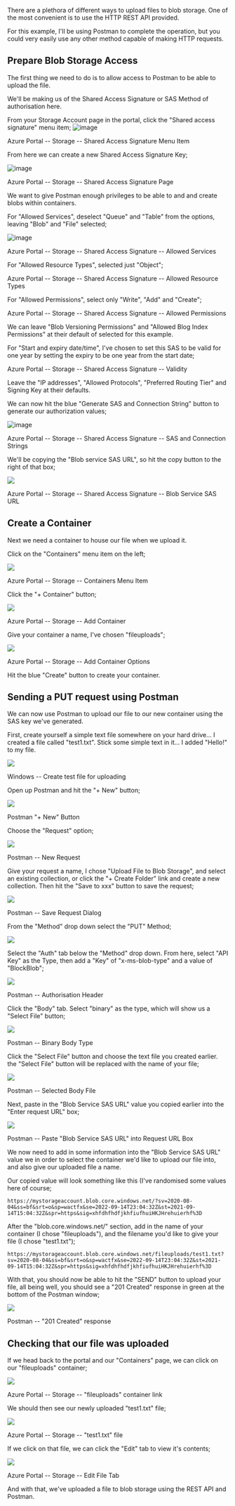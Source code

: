There are a plethora of different ways to upload files to blob storage. One of the most convenient is to use the HTTP REST API provided.

For this example, I'll be using Postman to complete the operation, but you could very easily use any other method capable of making HTTP requests.

Prepare Blob Storage Access
---------------------------

The first thing we need to do is to allow access to Postman to be able to upload the file.

We'll be making us of the Shared Access Signature or SAS Method of authorisation here.

From your Storage Account page in the portal, click the "Shared access signature" menu item;
![image](https://user-images.githubusercontent.com/20472904/189115120-aba04427-4d78-4ca7-adf7-581d8de50ce1.png)

Azure Portal -- Storage -- Shared Access Signature Menu Item

From here we can create a new Shared Access Signature Key;

![image](https://user-images.githubusercontent.com/20472904/189115180-3223bcfd-382a-4a72-89de-93f5c0d3ea03.png)

Azure Portal -- Storage -- Shared Access Signature Page

We want to give Postman enough privileges to be able to and and create blobs within containers.

For "Allowed Services", deselect "Queue" and "Table" from the options, leaving "Blob" and "File" selected;

![image](https://user-images.githubusercontent.com/20472904/189115464-fdf116f4-240d-40c5-b4f7-91bd78460148.png)

Azure Portal -- Storage -- Shared Access Signature -- Allowed Services



For "Allowed Resource Types", selected just "Object";

Azure Portal -- Storage -- Shared Access Signature -- Allowed Resource Types


For "Allowed Permissions", select only "Write", "Add" and "Create";

Azure Portal -- Storage -- Shared Access Signature -- Allowed Permissions


We can leave "Blob Versioning Permissions" and "Allowed Blog Index Permissions" at their default of selected for this example.

For "Start and expiry date/time", I've chosen to set this SAS to be valid for one year by setting the expiry to be one year from the start date;

Azure Portal -- Storage -- Shared Access Signature -- Validity

Leave the "IP addresses", "Allowed Protocols", "Preferred Routing Tier" and Signing Key at their defaults.



We can now hit the blue "Generate SAS and Connection String" button to generate our authorization values;

![image](https://user-images.githubusercontent.com/20472904/189115718-15a4c5e0-8aae-4468-be42-bc21fe7f230e.png)

Azure Portal -- Storage -- Shared Access Signature -- SAS and Connection Strings



We'll be copying the "Blob service SAS URL", so hit the copy button to the right of that box;

[![](https://www.petecodes.co.uk/wp-content/uploads/2021/09/image-41-1024x99.png)](https://www.petecodes.co.uk/wp-content/uploads/2021/09/image-41.png)

Azure Portal -- Storage -- Shared Access Signature -- Blob Service SAS URL

Create a Container
------------------

Next we need a container to house our file when we upload it.

Click on the "Containers" menu item on the left;

[![](https://www.petecodes.co.uk/wp-content/uploads/2021/09/image-42-1024x653.png)](https://www.petecodes.co.uk/wp-content/uploads/2021/09/image-42.png)

Azure Portal -- Storage -- Containers Menu Item

Click the "+ Container" button;

[![](https://www.petecodes.co.uk/wp-content/uploads/2021/09/image-43-1024x313.png)](https://www.petecodes.co.uk/wp-content/uploads/2021/09/image-43.png)

Azure Portal -- Storage -- Add Container

Give your container a name, I've chosen "fileuploads";

[![](https://www.petecodes.co.uk/wp-content/uploads/2021/09/image-44.png)](https://www.petecodes.co.uk/wp-content/uploads/2021/09/image-44.png)

Azure Portal -- Storage -- Add Container Options

Hit the blue "Create" button to create your container.

Sending a PUT request using Postman
-----------------------------------

We can now use Postman to upload our file to our new container using the SAS key we've generated.

First, create yourself a simple text file somewhere on your hard drive... I created a file called "test1.txt". Stick some simple text in it... I added "Hello!" to my file.

[![](https://www.petecodes.co.uk/wp-content/uploads/2021/09/image-45-1024x738.png)](https://www.petecodes.co.uk/wp-content/uploads/2021/09/image-45.png)

Windows -- Create test file for uploading

Open up Postman and hit the "+ New" button;

[![](https://www.petecodes.co.uk/wp-content/uploads/2021/09/image-46-1024x731.png)](https://www.petecodes.co.uk/wp-content/uploads/2021/09/image-46.png)

Postman "+ New" Button

Choose the "Request" option;

[![](https://www.petecodes.co.uk/wp-content/uploads/2021/09/image-47-1024x606.png)](https://www.petecodes.co.uk/wp-content/uploads/2021/09/image-47.png)

Postman -- New Request

Give your request a name, I chose "Upload File to Blob Storage", and select an existing collection, or click the "+ Create Folder" link and create a new collection. Then hit the "Save to xxx" button to save the request;

[![](https://www.petecodes.co.uk/wp-content/uploads/2021/09/image-48.png)](https://www.petecodes.co.uk/wp-content/uploads/2021/09/image-48.png)

Postman -- Save Request Dialog

From the "Method" drop down select the "PUT" Method;

[![](https://www.petecodes.co.uk/wp-content/uploads/2021/09/image-49-1024x459.png)](https://www.petecodes.co.uk/wp-content/uploads/2021/09/image-49.png)

Select the "Auth" tab below the "Method" drop down. From here, select "API Key" as the Type, then add a "Key" of "x-ms-blob-type" and a value of "BlockBlob";

[![](https://www.petecodes.co.uk/wp-content/uploads/2021/09/image-55-1024x568.png)](https://www.petecodes.co.uk/wp-content/uploads/2021/09/image-55.png)

Postman -- Authorisation Header

Click the "Body" tab. Select "binary" as the type, which will show us a "Select File" button;

[![](https://www.petecodes.co.uk/wp-content/uploads/2021/09/image-57-1024x415.png)](https://www.petecodes.co.uk/wp-content/uploads/2021/09/image-57.png)

Postman -- Binary Body Type

Click the "Select File" button and choose the text file you created earlier. the "Select File" button will be replaced with the name of your file;

[![](https://www.petecodes.co.uk/wp-content/uploads/2021/09/image-58-1024x410.png)](https://www.petecodes.co.uk/wp-content/uploads/2021/09/image-58.png)

Postman -- Selected Body File

Next, paste in the "Blob Service SAS URL" value you copied earlier into the "Enter request URL" box;

[![](https://www.petecodes.co.uk/wp-content/uploads/2021/09/image-60-1024x419.png)](https://www.petecodes.co.uk/wp-content/uploads/2021/09/image-60.png)

Postman -- Paste "Blob Service SAS URL" into Request URL Box

We now need to add in some information into the "Blob Service SAS URL" value we in order to select the container we'd like to upload our file into, and also give our uploaded file a name.

Our copied value will look something like this (I've randomised some values here of course;

```
https://mystorageaccount.blob.core.windows.net/?sv=2020-08-04&ss=bf&srt=o&sp=wactfx&se=2022-09-14T23:04:32Z&st=2021-09-14T15:04:32Z&spr=https&sig=xhfdhfhdfjkhfiufhuiHKJHrehuierhf%3D
```

After the "blob.core.windows.net/" section, add in the name of your container (I chose "fileuploads"), and the filename you'd like to give your file (I chose "test1.txt");

```
https://mystorageaccount.blob.core.windows.net/fileuploads/test1.txt?sv=2020-08-04&ss=bf&srt=o&sp=wactfx&se=2022-09-14T23:04:32Z&st=2021-09-14T15:04:32Z&spr=https&sig=xhfdhfhdfjkhfiufhuiHKJHrehuierhf%3D
```

With that, you should now be able to hit the "SEND" button to upload your file, all being well, you should see a "201 Created" response in green at the bottom of the Postman window;

[![](https://www.petecodes.co.uk/wp-content/uploads/2021/09/image-61-1013x1024.png)](https://www.petecodes.co.uk/wp-content/uploads/2021/09/image-61.png)

Postman -- "201 Created" response

Checking that our file was uploaded
-----------------------------------

If we head back to the portal and our "Containers" page, we can click on our "fileuploads" container;

[![](https://www.petecodes.co.uk/wp-content/uploads/2021/09/image-62-1024x488.png)](https://www.petecodes.co.uk/wp-content/uploads/2021/09/image-62.png)

Azure Portal -- Storage -- "fileuploads" container link

We should then see our newly uploaded "test1.txt" file;

[![](https://www.petecodes.co.uk/wp-content/uploads/2021/09/image-63-1024x433.png)](https://www.petecodes.co.uk/wp-content/uploads/2021/09/image-63.png)

Azure Portal -- Storage -- "test1.txt" file

If we click on that file, we can click the "Edit" tab to view it's contents;

[![](https://www.petecodes.co.uk/wp-content/uploads/2021/09/image-64-1024x757.png)](https://www.petecodes.co.uk/wp-content/uploads/2021/09/image-64.png)

Azure Portal -- Storage -- Edit File Tab

And with that, we've uploaded a file to blob storage using the REST API and Postman.
